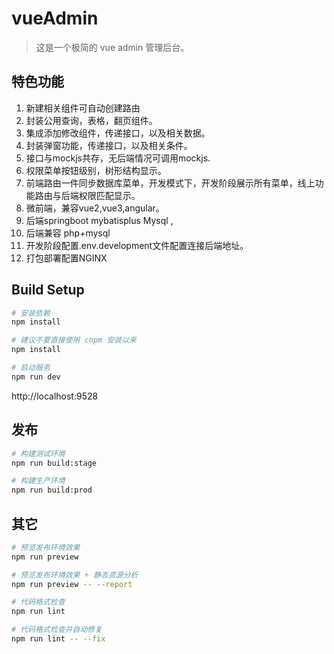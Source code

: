 # vueAdmin

> 这是一个极简的 vue admin 管理后台。

## 特色功能

1. 新建相关组件可自动创建路由
2. 封装公用查询，表格，翻页组件。
3. 集成添加修改组件，传递接口，以及相关数据。
4. 封装弹窗功能，传递接口，以及相关条件。
5. 接口与mockjs共存，无后端情况可调用mockjs.
6. 权限菜单按钮级别，树形结构显示。
7. 前端路由一件同步数据库菜单，开发模式下，开发阶段展示所有菜单，线上功能路由与后端权限匹配显示。
8. 微前端，兼容vue2,vue3,angular。
9. 后端springboot mybatisplus Mysql ,
10. 后端兼容 php+mysql
11. 开发阶段配置.env.development文件配置连接后端地址。
12. 打包部署配置NGINX



## Build Setup

```bash
# 安装依赖
npm install

# 建议不要直接使用 cnpm 安装以来
npm install

# 启动服务
npm run dev
```

http://localhost:9528

## 发布

```bash
# 构建测试环境
npm run build:stage

# 构建生产环境
npm run build:prod
```

## 其它

```bash
# 预览发布环境效果
npm run preview

# 预览发布环境效果 + 静态资源分析
npm run preview -- --report

# 代码格式检查
npm run lint

# 代码格式检查并自动修复
npm run lint -- --fix
```
